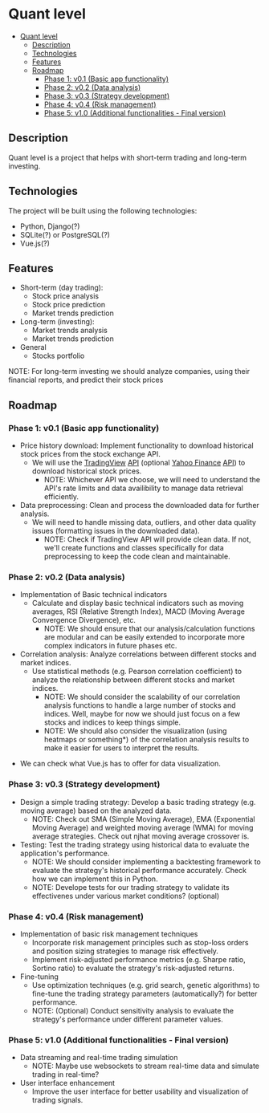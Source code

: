 # Quant level

- [Quant level](#quant-level)
  - [Description](#description)
  - [Technologies](#technologies)
  - [Features](#features)
  - [Roadmap](#roadmap)
    - [Phase 1: v0.1 (Basic app functionality)](#phase-1-v01-basic-app-functionality)
    - [Phase 2: v0.2 (Data analysis)](#phase-2-v02-data-analysis)
    - [Phase 3: v0.3 (Strategy development)](#phase-3-v03-strategy-development)
    - [Phase 4: v0.4 (Risk management)](#phase-4-v04-risk-management)
    - [Phase 5: v1.0 (Additional functionalities - Final version)](#phase-5-v10-additional-functionalities---final-version)

## Description

Quant level is a project that helps with short-term trading and long-term investing.

## Technologies

The project will be built using the following technologies:

- Python, Django(?)
- SQLite(?) or PostgreSQL(?)
- Vue.js(?)

## Features

- Short-term (day trading):
  - Stock price analysis
  - Stock price prediction
  - Market trends prediction
- Long-term (investing):
  - Market trends analysis
  - Market trends prediction
- General
  - Stocks portfolio

NOTE: For long-term investing we should analyze companies, using their financial reports, and predict their stock prices

## Roadmap

### Phase 1: v0.1 (Basic app functionality)

- Price history download: Implement functionality to download historical stock prices from the stock exchange API.
  - We will use the [TradingView](https://www.tradingview.com/) [API](https://www.tradingview.com/rest-api-spec/) (optional [Yahoo Finance](https://finance.yahoo.com/) [API](https://developer.yahoo.com/api/)) to download historical stock prices.
    - NOTE: Whichever API we choose, we will need to understand the API's rate limits and data availibility to manage data retrieval efficiently.
- Data preprocessing: Clean and process the downloaded data for further analysis.
  - We will need to handle missing data, outliers, and other data quality issues (formatting issues in the downloaded data).
    - NOTE: Check if TradingView API will provide clean data. If not, we'll create functions and classes specifically for data preprocessing to keep the code clean and maintainable.

### Phase 2: v0.2 (Data analysis)

- Implementation of Basic technical indicators
  - Calculate and display basic technical indicators such as moving averages, RSI (Relative Strength Index), MACD (Moving Average Convergence Divergence), etc.
    - NOTE: We should ensure that our analysis/calculation functions are modular and can be easily extended to incorporate more complex indicators in future phases etc.
- Correlation analysis: Analyze correlations between different stocks and market indices.
  - Use statistical methods (e.g. Pearson correlation coefficient) to analyze the relationship between different stocks and market indices.
    - NOTE: We should consider the scalability of our correlation analysis functions to handle a large number of stocks and indices. Well, maybe for now we should just focus on a few stocks and indices to keep things simple.
    - NOTE: We should also consider the visualization (using heatmaps or something\*) of the correlation analysis results to make it easier for users to interpret the results.

* We can check what Vue.js has to offer for data visualization.

### Phase 3: v0.3 (Strategy development)

- Design a simple trading strategy: Develop a basic trading strategy (e.g. moving average) based on the analyzed data.
  - NOTE: Check out SMA (Simple Moving Average), EMA (Exponential Moving Average) and weighted moving average (WMA) for moving average strategies. Check out ǌhat moving average crossover is.
- Testing: Test the trading strategy using historical data to evaluate the application's performance.
  - NOTE: We should consider implementing a backtesting framework to evaluate the strategy's historical performance accurately. Check how we can implement this in Python.
  - NOTE: Develope tests for our trading strategy to validate its effectivenes under various market conditions? (optional)

### Phase 4: v0.4 (Risk management)

- Implementation of basic risk management techniques
  - Incorporate risk management principles such as stop-loss orders and position sizing strategies to manage risk effectively.
  - Implement risk-adjusted performance metrics (e.g. Sharpe ratio, Sortino ratio) to evaluate the strategy's risk-adjusted returns.
- Fine-tuning
  - Use optimization techniques (e.g. grid search, genetic algorithms) to fine-tune the trading strategy parameters (automatically?) for better performance.
  - NOTE: (Optional) Conduct sensitivity analysis to evaluate the strategy's performance under different parameter values.

### Phase 5: v1.0 (Additional functionalities - Final version)

- Data streaming and real-time trading simulation
  - NOTE: Maybe use websockets to stream real-time data and simulate trading in real-time?
- User interface enhancement
  - Improve the user interface for better usability and visualization of trading signals.
